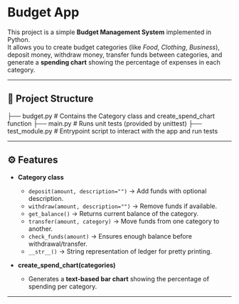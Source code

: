 # Budget App

This project is a simple **Budget Management System** implemented in Python.  
It allows you to create budget categories (like *Food*, *Clothing*, *Business*), deposit money, withdraw money, transfer funds between categories, and generate a **spending chart** showing the percentage of expenses in each category.

---

## 📂 Project Structure

├── budget.py # Contains the Category class and create_spend_chart function
├── main.py # Runs unit tests (provided by unittest)
├── test_module.py # Entrypoint script to interact with the app and run tests


---

## ⚙️ Features

- **Category class**
  - `deposit(amount, description="")` → Add funds with optional description.
  - `withdraw(amount, description="")` → Remove funds if available.
  - `get_balance()` → Returns current balance of the category.
  - `transfer(amount, category)` → Move funds from one category to another.
  - `check_funds(amount)` → Ensures enough balance before withdrawal/transfer.
  - `__str__()` → String representation of ledger for pretty printing.

- **create_spend_chart(categories)**
  - Generates a **text-based bar chart** showing the percentage of spending per category.

---









